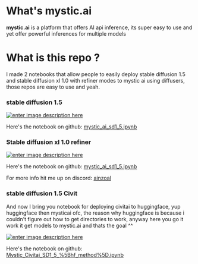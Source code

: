 # What's mystic.ai

**mystic.ai** is a platform that offers AI api inference, its super easy to use and yet offer powerful inferences for multiple models

# What is this repo ?

I made 2 notebooks that allow people to easily deploy stable diffusion 1.5 and stable diffusion xl 1.0 with refiner modes to mystic ai using diffusers, those repos are easy to use and yeah.

### stable diffusion 1.5

[![enter image description here](https://camo.githubusercontent.com/84f0493939e0c4de4e6dbe113251b4bfb5353e57134ffd9fcab6b8714514d4d1/68747470733a2f2f636f6c61622e72657365617263682e676f6f676c652e636f6d2f6173736574732f636f6c61622d62616467652e737667)](https://colab.research.google.com/github/AinzOwl/mysticai-colab/blob/main/mystic_ai_sd1_5.ipynb)

Here's the notebook on github: [mystic_ai_sd1_5.ipynb](https://github.com/AinzOwl/mysticai-colab/blob/main/mystic_ai_sd1_5.ipynb)

### Stable diffusion xl 1.0 refiner

[![enter image description here](https://camo.githubusercontent.com/84f0493939e0c4de4e6dbe113251b4bfb5353e57134ffd9fcab6b8714514d4d1/68747470733a2f2f636f6c61622e72657365617263682e676f6f676c652e636f6d2f6173736574732f636f6c61622d62616467652e737667)](https://colab.research.google.com/github/AinzOwl/mysticai-colab/blob/main/mystic_ai_sdxl.ipynb)

Here's the notebook on github: [mystic_ai_sd1_5.ipynb](https://github.com/AinzOwl/mysticai-colab/blob/main/mystic_ai_sdxl.ipynb)

For more info hit me up on discord: [ainzoal](https://ainz.sbs)

### stable diffusion 1.5 Civit
And now I bring you notebook for deploying civitai to huggingface, yup huggingface then mysticai ofc, the reason why huggingface is because i couldn't figure out how to get directories to work, anyway here you go it work it get models to mystic.ai and thats the goal ^^

[![enter image description here](https://camo.githubusercontent.com/84f0493939e0c4de4e6dbe113251b4bfb5353e57134ffd9fcab6b8714514d4d1/68747470733a2f2f636f6c61622e72657365617263682e676f6f676c652e636f6d2f6173736574732f636f6c61622d62616467652e737667)](https://colab.research.google.com/github/AinzOwl/mysticai-colab/blob/main/Mystic_Civitai_SD1_5_%5Bhf_method%5D.ipynb)

Here's the notebook on github: [Mystic_Civitai_SD1_5_%5Bhf_method%5D.ipynb]([https://github.com/AinzOwl/mysticai-colab/blob/main/mystic_ai_sd1_5.ipynb](https://github.com/AinzOwl/mysticai-colab/blob/main/Mystic_Civitai_SD1_5_%5Bhf_method%5D.ipynb)https://github.com/AinzOwl/mysticai-colab/blob/main/Mystic_Civitai_SD1_5_%5Bhf_method%5D.ipynb)

